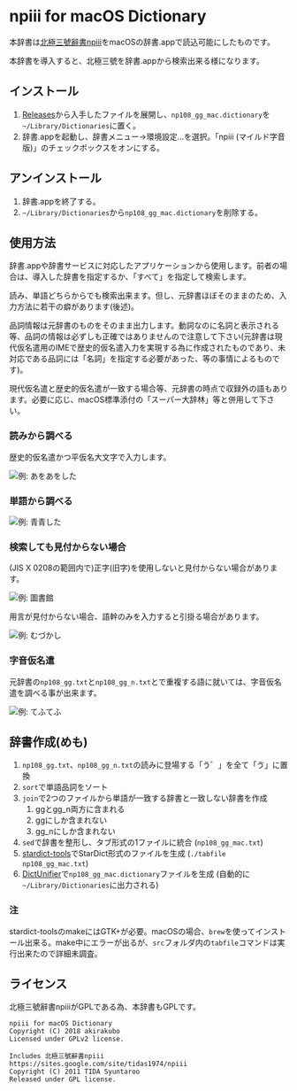 # npiii for macOS Dictionary

本辞書は[北極三號辭書npiii](https://sites.google.com/site/tidas1974/npiii)をmacOSの辞書.appで読込可能にしたものです。

本辞書を導入すると、北極三號を辞書.appから検索出来る様になります。

## インストール

1. [Releases](https://github.com/akirakubo/releases)から入手したファイルを展開し、`np108_gg_mac.dictionary`を`~/Library/Dictionaries`に置く。
2. 辞書.appを起動し、辞書メニュー→環境設定...を選択。「npiii (マイルド字音版)」のチェックボックスをオンにする。

## アンインストール

1. 辞書.appを終了する。
2. `~/Library/Dictionaries`から`np108_gg_mac.dictionary`を削除する。

## 使用方法

辞書.appや辞書サービスに対応したアプリケーションから使用します。前者の場合は、導入した辞書を指定するか、「すべて」を指定して検索します。

読み、単語どちらからでも検索出来ます。但し、元辞書ほぼそのままのため、入力方法に若干の癖があります(後述)。

品詞情報は元辞書のものをそのまま出力します。動詞なのに名詞と表示される等、品詞の情報は必ずしも正確ではありませんので注意して下さい(元辞書は現代仮名遣用のIMEで歴史的仮名遣入力を実現する為に作成されたものであり、未対応である品詞には「名詞」を指定する必要があった、等の事情によるものです)。

現代仮名遣と歴史的仮名遣が一致する場合等、元辞書の時点で収録外の語もあります。必要に応じ、macOS標準添付の「スーパー大辞林」等と併用して下さい。

### 読みから調べる

歴史的仮名遣かつ平仮名大文字で入力します。

![例: あをあをした](https://github.com/akirakubo/npiii-macdict/blob/docs/aoao-kana.png)

### 単語から調べる

![例: 青青した](https://github.com/akirakubo/npiii-macdict/blob/docs/aoao-kanji.png)

### 検索しても見付からない場合
(JIS X 0208の範囲内で)正字(旧字)を使用しないと見付からない場合があります。

![例: 圖書館](https://github.com/akirakubo/npiii-macdict/blob/docs/toshokan.png)

用言が見付からない場合、語幹のみを入力すると引掛る場合があります。

![例: むづかし](https://github.com/akirakubo/npiii-macdict/blob/docs/muzukashi.png)


### 字音仮名遣

元辞書の`np108_gg.txt`と`np108_gg_n.txt`とで重複する語に就いては、字音仮名遣を調べる事が出来ます。

![例: てふてふ](https://github.com/akirakubo/npiii-macdict/blob/docs/chouchou.png)

## 辞書作成(めも)

1. `np108_gg.txt`、`np108_gg_n.txt`の読みに登場する「う゛」を全て「ゔ」に置換
2. `sort`で単語品詞をソート
3. `join`で2つのファイルから単語が一致する辞書と一致しない辞書を作成
	1. ggとgg_n両方に含まれる
	2. ggにしか含まれない
	3. gg_nにしか含まれない
4. `sed`で辞書を整形し、タブ形式の1ファイルに統合 (`np108_gg_mac.txt`)
5. [stardict-tools](http://stardict.sourceforge.net/)でStarDict形式のファイルを生成 (`./tabfile np108_gg_mac.txt`)
6. [DictUnifier](https://github.com/jjgod/mac-dictionary-kit)で`np108_gg_mac.dictionary`ファイルを生成 (自動的に `~/Library/Dictionaries`に出力される)

### 注
stardict-toolsのmakeにはGTK+が必要。macOSの場合、`brew`を使ってインストール出来る。make中にエラーが出るが、`src`フォルダ内の`tabfile`コマンドは実行出来たので詳細未調査。

## ライセンス

北極三號辭書npiiiがGPLである為、本辞書もGPLです。

```
npiii for macOS Dictionary
Copyright (C) 2018 akirakubo
Licensed under GPLv2 license.

Includes 北極三號辭書npiii
https://sites.google.com/site/tidas1974/npiii
Copyright (C) 2011 TIDA Syuntaroo
Released under GPL license.
```
